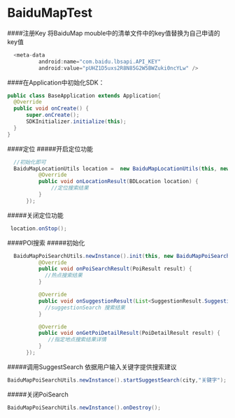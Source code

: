 # BaiduMapTest
####注册Key
  将BaiduMap mouble中的清单文件中的key值替换为自己申请的key值
  ```java
    <meta-data
            android:name="com.baidu.lbsapi.API_KEY"
            android:value="pUHZ1D5uxs2R8N85G2W5BWZuki0ncYLw" />
  ```
####在Application中初始化SDK：
  ```java
  public class BaseApplication extends Application{
    @Override
    public void onCreate() {
        super.onCreate();
        SDKInitializer.initialize(this);
    }
}
  ```
####定位
#####开启定位功能
  ```java
    //初始化即可
    BaiduMapLocationUtils location =  new BaiduMapLocationUtils(this, new BaiduMapLocation() {
            @Override
            public void onLocationResult(BDLocation location) {
                //定位搜索结果
            }
        });
  ```
#####关闭定位功能
  ```java
   location.onStop();
  ```
####POI搜索
#####初始化
  ```java
    BaiduMapPoiSearchUtils.newInstance().init(this, new BaiduMapPoiSearch() {
            @Override
            public void onPoiSearchResult(PoiResult result) {
              //热点搜索结果
            }

            @Override
            public void onSuggestionResult(List<SuggestionResult.SuggestionInfo> list) {
              //suggestionSearch 搜索结果
            }

            @Override
            public void onGetPoiDetailResult(PoiDetailResult result) {
               //指定地点搜索结果详情
            }
        });
  ```
#####调用SuggestSearch
  依据用户输入关键字提供搜索建议
  ```java
  BaiduMapPoiSearchUtils.newInstance().startSuggestSearch(city,"关键字");
  ```
#####关闭PoiSearch
  ```java
  BaiduMapPoiSearchUtils.newInstance().onDestroy();
  ```
